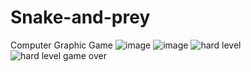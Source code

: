 # Snake-and-prey
Computer Graphic Game
![image](https://user-images.githubusercontent.com/55579282/179863565-99cae1f3-71c0-4863-b63f-3ce4c531a2ae.png)
![image](https://user-images.githubusercontent.com/55579282/179863685-abbd576f-8328-45d6-8e95-4934f9e3b60c.png)
![hard level](https://user-images.githubusercontent.com/55579282/179862946-3d84564b-7958-4174-9f3e-58798deebb36.jpeg)
![hard level game over](https://user-images.githubusercontent.com/55579282/179863376-c6ad44ad-05c8-4ca5-b568-80fc12934228.jpeg)
